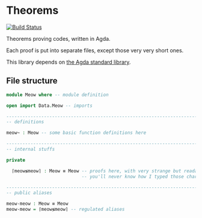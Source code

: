 # Theorems

[![Build Status](https://travis-ci.org/ice1000/Theorems.svg?branch=master)](https://travis-ci.org/ice1000/Theorems)

Theorems proving codes, written in Agda.

Each proof is put into separate files, except those very very short ones.

This library depends on [the Agda standard library](https://github.com/agda/agda-stdlib/).

## File structure

```agda
module Meow where -- module definition

open import Data.Meow -- imports

------------------------------------------------------------------------
-- definitions

meow~ : Meow -- some basic function definitions here

------------------------------------------------------------------------
-- internal stuffs

private

  ⌈meow≶meow⌉ : Meow ≡ Meow -- proofs here, with very strange but readable naming
                            -- you'll never know how I typed those characters

------------------------------------------------------------------------
-- public aliases

meow-meow : Meow ≡ Meow
meow-meow = ⌈meow≶meow⌉ -- regulated aliases
```
